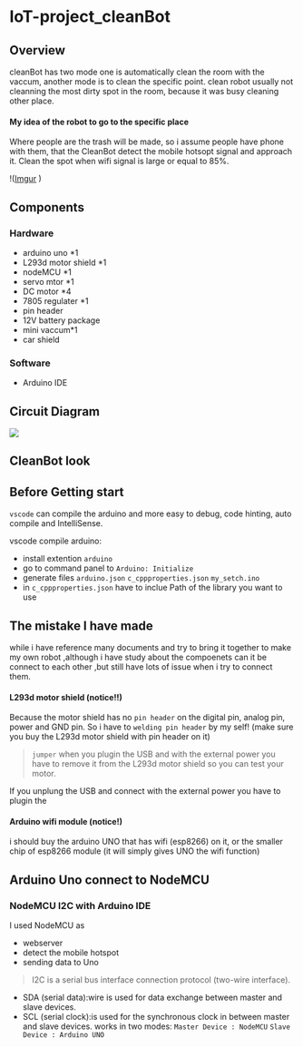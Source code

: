 # IoT-project_cleanBot

## Overview
cleanBot has two mode one is automatically clean the room with the vaccum, another mode is to clean the specific point.
clean robot usually not cleanning the most dirty spot in the room, because it was busy cleaning other place. 

#### My idea of the robot to go to the specific place
Where people are the trash will be made, so i assume people have phone with them, that the CleanBot detect the mobile hotsopt signal and approach it. Clean the spot when wifi signal is large or equal to 85%.


!([Imgur](https://i.imgur.com/WLry6g6.png?2) )


## Components
### Hardware
- arduino uno *1
- L293d motor shield *1
- nodeMCU *1
- servo mtor *1
- DC motor *4
- 7805 regulater *1
- pin header
- 12V battery package
- mini vaccum*1
- car shield

### Software
- Arduino IDE

## Circuit Diagram
![](https://i.imgur.com/5rGqtyh.png)

## CleanBot look

## Before Getting start
`vscode` can compile the arduino and more easy to debug, code hinting, auto compile and IntelliSense.

vscode compile arduino:
- install extention `arduino`
- go to command panel to `Arduino: Initialize`
- generate files `arduino.json` `c_cppproperties.json` `my_setch.ino`
- in `c_cppproperties.json` have to inclue Path of the library you want to use

## The mistake I have made
while i have reference many documents and try to bring it together to make my own robot ,although i have study about the compoenets  can it be connect to each other ,but still have lots of issue when i try to connect them.

#### L293d motor shield (notice!!)
Because the motor shield has no `pin header` on the digital pin, analog pin, power and GND pin. So i have to `welding pin header` by my self! (make sure you buy the L293d motor shield with pin header on it) 

> `jumper`
when you plugin the USB and with the external power you have to remove it from the L293d motor shield so you can test your motor.

If you unplung the USB and connect with the external power you have to plugin the 

#### Arduino wifi module (notice!)
i should buy the arduino UNO that has wifi (esp8266) on it, or the smaller chip of esp8266 module (it will simply gives UNO the wifi function)

## Arduino Uno connect to NodeMCU
### NodeMCU I2C with Arduino IDE

I used NodeMCU as 
- webserver
- detect the mobile hotspot
- sending data to Uno

> I2C 
is a serial bus interface connection protocol (two-wire interface). 
- SDA (serial data):wire is used for data exchange between master and slave devices.
- SCL (serial clock):is used for the synchronous clock in between master and slave devices.
 works in two modes:
 `Master Device : NodeMCU`
 `Slave Device : Arduino UNO`
 
 



